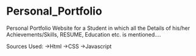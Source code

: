 # Personal_Portfolio

Personal Portfolio Website for a Student in which all the Details of his/her Achievements/Skills, RESUME, Education etc. is mentioned....

Sources Used:
  ->Html
  ->CSS
  ->Javascript
